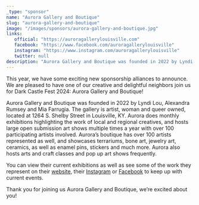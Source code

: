 ```yaml
---
_type: "sponsor"
name: "Aurora Gallery and Boutique"
slug: "aurora-gallery-and-boutique"
image: "/images/sponsors/aurora-gallery-and-boutique.jpg"
links:
   official: "https://auroragallerylouisville.com"
   facebook: "https://www.facebook.com/auroragallerylouisville"
   instagram: "https://www.instagram.com/auroragallerylouisville"
   twitter: null
description: "Aurora Gallery and Boutique was founded in 2022 by Lyndi Lou, Alexandra Rumsey and Mia Farrugia. The gallery is artist, woman and queer owned, located at 1264 S. Shelby Street in Louisville, KY. Aurora does monthly exhibitions highlighting the work of local and regional creatives, and hosts large open submission art shows multiple times a year with over 100 participating artists involved. Aurora’s boutique has over 100 artists represented as well, and showcases terrariums, bone art, jewelry art, ceramics, as well as enamel pins, stickers and much more. Aurora also hosts arts and craft classes and pop up art shows frequently."
---
```


This year, we have some exciting new sponsorship alliances to announce. We are pleased to have one of our creative and delightful neighbors join us for Dark Castle Fest 2024: Aurora Gallery and Boutique!

Aurora Gallery and Boutique was founded in 2022 by Lyndi Lou, Alexandra Rumsey and Mia Farrugia. The gallery is artist, woman and queer owned, located at 1264 S. Shelby Street in Louisville, KY. Aurora does monthly exhibitions highlighting the work of local and regional creatives, and hosts large open submission art shows multiple times a year with over 100 participating artists involved. Aurora’s boutique has over 100 artists represented as well, and showcases terrariums, bone art, jewelry art, ceramics, as well as enamel pins, stickers and much more. Aurora also hosts arts and craft classes and pop up art shows frequently.

You can view their current exhibitions as well as see some of the work they represent on their [website](https://www.auroragallerylouisville.com), their [Instagram](https://www.instagram.com/auroragallerylouisville) or [Facebook](https://www.facebook.com/auroragallerylouisville) to keep up with current events.

Thank you for joining us Aurora Gallery and Boutique, we’re excited about you!
